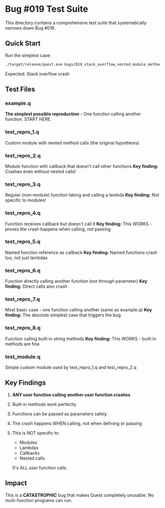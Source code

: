 # Bug #019 Test Suite

This directory contains a comprehensive test suite that systematically narrows down Bug #019.

## Quick Start

Run the simplest case:
```bash
./target/release/quest.exe bugs/019_stack_overflow_nested_module_method_calls/example.q
```

Expected: Stack overflow crash

## Test Files

### example.q
**The simplest possible reproduction** - One function calling another function. START HERE.

### test_repro_1.q
Custom module with nested method calls (the original hypothesis)

### test_repro_2.q
Module function with callback that doesn't call other functions
**Key finding:** Crashes even without nested calls!

### test_repro_3.q
Regular (non-module) function taking and calling a lambda
**Key finding:** Not specific to modules!

### test_repro_4.q
Function receives callback but doesn't call it
**Key finding:** This WORKS - proves the crash happens when calling, not passing

### test_repro_5.q
Named function reference as callback
**Key finding:** Named functions crash too, not just lambdas

### test_repro_6.q
Function directly calling another function (not through parameter)
**Key finding:** Direct calls also crash

### test_repro_7.q
Most basic case - one function calling another (same as example.q)
**Key finding:** The absolute simplest case that triggers the bug

### test_repro_8.q
Function calling built-in string methods
**Key finding:** This WORKS - built-in methods are fine

### test_module.q
Simple custom module used by test_repro_1.q and test_repro_2.q

## Key Findings

1. **ANY user function calling another user function crashes**
2. Built-in methods work perfectly
3. Functions can be passed as parameters safely
4. The crash happens WHEN calling, not when defining or passing
5. This is NOT specific to:
   - Modules
   - Lambdas
   - Callbacks
   - Nested calls

   It's ALL user function calls.

## Impact

This is a **CATASTROPHIC** bug that makes Quest completely unusable. No multi-function programs can run.
